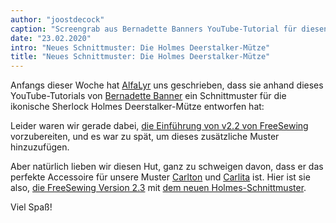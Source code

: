 ```yaml
---
author: "joostdecock"
caption: "Screengrab aus Bernadette Banners YouTube-Tutorial für diesen Hut"
date: "23.02.2020"
intro: "Neues Schnittmuster: Die Holmes Deerstalker-Mütze"
title: "Neues Schnittmuster: Die Holmes Deerstalker-Mütze"
---
```



Anfangs dieser Woche hat [AlfaLyr](/users/alfalyr) uns geschrieben, dass sie anhand dieses YouTube-Tutorials von [Bernadette Banner](https://www.youtube.com/channel/UCSHtaUm-FjUps090S7crO4Q) ein Schnittmuster für die ikonische Sherlock Holmes Deerstalker-Mütze entworfen hat:

<YouTube id='H24VBFMZJF4' />

Leider waren wir gerade dabei, [die Einführung von v2.2 von FreeSewing](/blog/breanna-measurements-sizes-in-2-2/) vorzubereiten, und es war zu spät, um dieses zusätzliche Muster hinzuzufügen.

Aber natürlich lieben wir diesen Hut, ganz zu schweigen davon, dass er das perfekte Accessoire für unsere Muster [Carlton](/designs/carlton/) und [Carlita](/designs/carlita/) ist. Hier ist sie also, [die FreeSewing Version 2.3](https://github.com/freesewing/freesewing/releases/tag/v2.2.0) mit [dem neuen Holmes-Schnittmuster](/designs/holmes/).

Viel Spaß!


